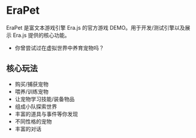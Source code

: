 # EraPet

EraPet 是富文本游戏引擎 Era.js 的官方游戏 DEMO。用于开发/测试引擎以及展示 Era.js 提供的核心功能。

- 你曾尝试过在虚拟世界中养育宠物吗？

## 核心玩法

- 购买/捕获宠物
- 喂养/训练宠物
- 让宠物学习技能/装备物品
- 组成小队探索世界
- 丰富的道具与事件等你发现
- 不同性格的宠物
- 丰富的对话

